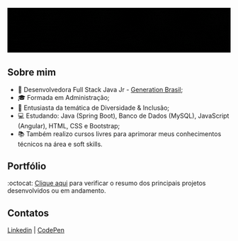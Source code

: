 <div align="center">
  
  ![Gif](https://github.com/deniseanjos/deniseanjos/blob/main/DAGif.gif?raw=true "Cabeçalho do Perfil - Denise Anjos - Sejam bem-vindes ao meu GitHub")
  
</div>

## Sobre mim

- :pushpin: Desenvolvedora Full Stack Java Jr - [Generation Brasil](https://brazil.generation.org);
- :mortar_board: Formada em Administração;
- :rainbow: Entusiasta da temática de Diversidade & Inclusão;
- :computer: Estudando: Java (Spring Boot), Banco de Dados (MySQL), JavaScript (Angular), HTML, CSS e Bootstrap;
- :books: Também realizo cursos livres para aprimorar meus conhecimentos técnicos na área e soft skills.

## Portfólio

:octocat: [Clique aqui](https://github.com/deniseanjos/portfolio) para verificar o resumo dos principais projetos desenvolvidos ou em andamento.

## Contatos

[Linkedin](https://www.linkedin.com/in/deniseanjos/) | [CodePen](https://codepen.io/deniseanjos)
